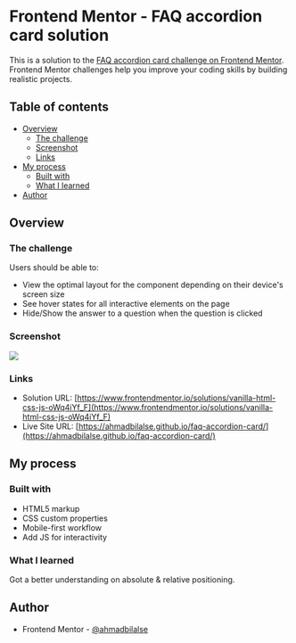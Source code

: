 # Frontend Mentor - FAQ accordion card solution

This is a solution to the [FAQ accordion card challenge on Frontend Mentor](https://www.frontendmentor.io/challenges/faq-accordion-card-XlyjD0Oam). Frontend Mentor challenges help you improve your coding skills by building realistic projects. 

## Table of contents

- [Overview](#overview)
  - [The challenge](#the-challenge)
  - [Screenshot](#screenshot)
  - [Links](#links)
- [My process](#my-process)
  - [Built with](#built-with)
  - [What I learned](#what-i-learned)
- [Author](#author)

## Overview

### The challenge

Users should be able to:

- View the optimal layout for the component depending on their device's screen size
- See hover states for all interactive elements on the page
- Hide/Show the answer to a question when the question is clicked

### Screenshot

![](./screenshot.jpg)

### Links

- Solution URL: [https://www.frontendmentor.io/solutions/vanilla-html-css-js-oWq4iYf_F](https://www.frontendmentor.io/solutions/vanilla-html-css-js-oWq4iYf_F)
- Live Site URL: [https://ahmadbilalse.github.io/faq-accordion-card/](https://ahmadbilalse.github.io/faq-accordion-card/)

## My process

### Built with

- HTML5 markup
- CSS custom properties
- Mobile-first workflow
- Add JS for interactivity

### What I learned

Got a better understanding on absolute & relative positioning.

## Author

- Frontend Mentor - [@ahmadbilalse](https://www.frontendmentor.io/profile/ahmadbilalse)